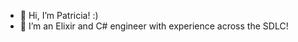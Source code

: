 - 👋 Hi, I’m Patricia! :)
- 🌱 I’m an Elixir and C# engineer with experience across the SDLC! 

<!---
shadowscar00/shadowscar00 is a ✨ special ✨ repository because its `README.md` (this file) appears on your GitHub profile.
You can click the Preview link to take a look at your changes.
--->
